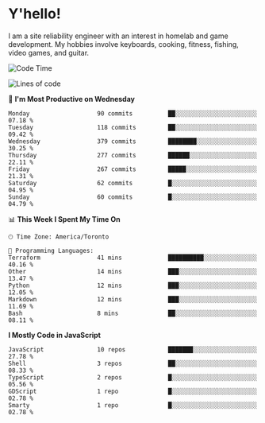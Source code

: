# Y'hello!
I am a site reliability engineer with an interest in homelab and game development.
My hobbies involve keyboards, cooking, fitness, fishing, video games, and guitar.

<!--START_SECTION:waka-->
![Code Time](http://img.shields.io/badge/Code%20Time-81%20hrs%2053%20mins-blue)

![Lines of code](https://img.shields.io/badge/From%20Hello%20World%20I%27ve%20Written-2.6%20million%20lines%20of%20code-blue)

📅 **I'm Most Productive on Wednesday** 

```text
Monday                   90 commits          ██░░░░░░░░░░░░░░░░░░░░░░░   07.18 % 
Tuesday                  118 commits         ██░░░░░░░░░░░░░░░░░░░░░░░   09.42 % 
Wednesday                379 commits         ████████░░░░░░░░░░░░░░░░░   30.25 % 
Thursday                 277 commits         ██████░░░░░░░░░░░░░░░░░░░   22.11 % 
Friday                   267 commits         █████░░░░░░░░░░░░░░░░░░░░   21.31 % 
Saturday                 62 commits          █░░░░░░░░░░░░░░░░░░░░░░░░   04.95 % 
Sunday                   60 commits          █░░░░░░░░░░░░░░░░░░░░░░░░   04.79 % 
```


📊 **This Week I Spent My Time On** 

```text
🕑︎ Time Zone: America/Toronto

💬 Programming Languages: 
Terraform                41 mins             ██████████░░░░░░░░░░░░░░░   40.16 % 
Other                    14 mins             ███░░░░░░░░░░░░░░░░░░░░░░   13.47 % 
Python                   12 mins             ███░░░░░░░░░░░░░░░░░░░░░░   12.05 % 
Markdown                 12 mins             ███░░░░░░░░░░░░░░░░░░░░░░   11.69 % 
Bash                     8 mins              ██░░░░░░░░░░░░░░░░░░░░░░░   08.11 % 
```

**I Mostly Code in JavaScript** 

```text
JavaScript               10 repos            ███████░░░░░░░░░░░░░░░░░░   27.78 % 
Shell                    3 repos             ██░░░░░░░░░░░░░░░░░░░░░░░   08.33 % 
TypeScript               2 repos             █░░░░░░░░░░░░░░░░░░░░░░░░   05.56 % 
GDScript                 1 repo              █░░░░░░░░░░░░░░░░░░░░░░░░   02.78 % 
Smarty                   1 repo              █░░░░░░░░░░░░░░░░░░░░░░░░   02.78 % 
```




<!--END_SECTION:waka-->
